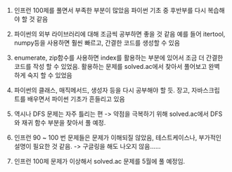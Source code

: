 1. 인프런 100제를 풀면서 부족한 부분이 많았음
   파이썬 기초 중 후반부를 다시 복습해야 할 것 같음
2. 파이썬의 외부 라이브러리에 대해 조금씩 공부하면 좋을 것 같음
   예를 들어 itertool, numpy등을 사용하면 훨씬 빠르고, 간결한 코드를 생성할 수 있음
3. enumerate, zip함수를 사용하면 index를 활용하는 부분에 있어서 조금 더 간결한 코드를 작성 할 수 있었음.
   활용하는 문제를 solved.ac에서 찾아서 풀어보고 완벽하게 숙지 할 수 있었음
4. 파이썬의 클래스, 매직메서드, 생성자 등을 다시 공부해야 할 듯.
   장고, 자바스크립트를 배우면서 파이썬 기초가 흔들리고 있음
5. 역시나 DFS 문제는 자주 틀리는 편 -> 약점을 극복하기 위해 solved.ac에서 DFS와 재귀 함수 부분을 찾아서 풀 예정.

6. 인프런 90 ~ 100 번 문제들은 문제가 이해되질 않았음, 테스트케이스나, 부가적인 설명이 필요한 것 같음. -> 구글링을 해도 나오지 않음......

7. 인프런 100제 문제가 이상해서 solved.ac 문제를 5월에 풀 예정임.
